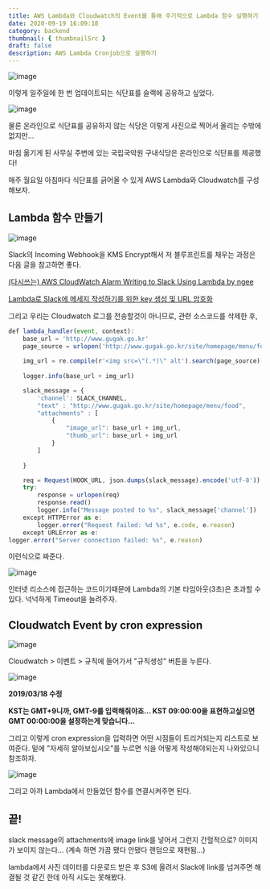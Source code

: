 ```yaml
---
title: AWS Lambda와 Cloudwatch의 Event를 통해 주기적으로 Lambda 함수 실행하기
date: 2020-09-19 16:09:18
category: backend
thumbnail: { thumbnailSrc }
draft: false
description: AWS Lambda Cronjob으로 실행하기
---
```



![image](/images/yoshi_slack.png)

이렇게 일주일에 한 번 업데이트되는 식단표를 슬랙에 공유하고 싶었다.

![image](/images/slack_menu.PNG)

물론 온라인으로 식단표를 공유하지 않는 식당은 이렇게 사진으로 찍어서 올리는 수밖에 없지만...

마침 옮기게 된 사무실 주변에 있는 국립국악원 구내식당은 온라인으로 식단표를 제공했다!

매주 월요일 아침마다 식단표를 긁어올 수 있게 AWS Lambda와 Cloudwatch를 구성해보자.

## Lambda 함수 만들기

![image](/images/slack_lambda.png)

Slack의 Incoming Webhook을 KMS Encrypt해서 저 블루프린트를 채우는 과정은 다음 글을 참고하면 좋다.

[(다시쓰는) AWS CloudWatch Alarm Writing to Slack Using Lambda by ngee](https://ngee.tistory.com/1449)

[Lambda로 Slack에 메세지 작성하기를 위한 key 생성 및 URL 암호화](https://ngee.tistory.com/1139)

그리고 우리는 Cloudwatch 로그를 전송할것이 아니므로, 관련 소스코드를 삭제한 후,

~~~javascript
def lambda_handler(event, context):
    base_url = 'http://www.gugak.go.kr'
    page_source = urlopen('http://www.gugak.go.kr/site/homepage/menu/food').read().decode('utf-8')
    
    img_url = re.compile(r'<img src=\"(.*)\" alt').search(page_source)[1]
    
    logger.info(base_url + img_url)

    slack_message = {
        'channel': SLACK_CHANNEL,
        "text" : "http://www.gugak.go.kr/site/homepage/menu/food",
        "attachments" : [
            {
                "image_url": base_url + img_url,
                "thumb_url": base_url + img_url
            }
        ]
        
    }

    req = Request(HOOK_URL, json.dumps(slack_message).encode('utf-8'))
    try:
        response = urlopen(req)
        response.read()
        logger.info("Message posted to %s", slack_message['channel'])
    except HTTPError as e:
        logger.error("Request failed: %d %s", e.code, e.reason)
    except URLError as e:
logger.error("Server connection failed: %s", e.reason)
~~~

이런식으로 짜준다.

![image](/images/slack_lambda_timeout.png)

인터넷 리소스에 접근하는 코드이기때문에 Lambda의 기본 타임아웃(3초)은 초과할 수 있다. 넉넉하게 Timeout을 늘려주자.

## Cloudwatch Event by cron expression

![image](/images/slack_cloudwatch.png)

Cloudwatch > 이벤트 > 규칙에 들어가서 "규칙생성" 버튼을 누른다.

![image](/images/slack_cloudwatch_cron.png)

**2019/03/18 수정**

**KST는 GMT+9니까, GMT-9를 입력해줘야죠... KST 09:00:00을 표현하고싶으면 GMT 00:00:00을 설정하는게 맞습니다...**

그리고 이렇게 cron expression을 입력하면 어떤 시점들이 트리거되는지 리스트로 보여준다. 밑에 "자세히 알아보십시오"를 누르면 식을 어떻게 작성해야되는지 나와있으니 참조하자.

![image](/images/slack_cloudwatch_lambda.png)

그리고 아까 Lambda에서 만들었던 함수를 연결시켜주면 된다.

## 끝!

slack message의 attachments에 image link를 넣어서 그런지 간헐적으로? 이미지가 보이지 않는다... (계속 하면 가끔 됐다 안됐다 랜덤으로 재현됨...)

lambda에서 사진 데이터를 다운로드 받은 후 S3에 올려서 Slack에 link를 넘겨주면 해결될 것 같긴 한데 아직 시도는 못해봤다.